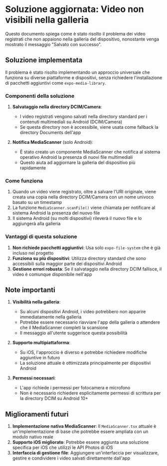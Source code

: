 # Soluzione aggiornata: Video non visibili nella galleria

Questo documento spiega come è stato risolto il problema dei video registrati che non appaiono nella galleria del dispositivo, nonostante venga mostrato il messaggio "Salvato con successo".

## Soluzione implementata

Il problema è stato risolto implementando un approccio universale che funziona su diverse piattaforme e dispositivi, senza richiedere l'installazione di pacchetti aggiuntivi come `expo-media-library`.

### Componenti della soluzione

1. **Salvataggio nella directory DCIM/Camera**:
   - I video registrati vengono salvati nella directory standard per i contenuti multimediali su Android (DCIM/Camera)
   - Se questa directory non è accessibile, viene usata come fallback la directory Documents dell'app

2. **Notifica MediaScanner** (solo Android):
   - È stato creato un componente MediaScanner che notifica al sistema operativo Android la presenza di nuovi file multimediali
   - Questo aiuta ad aggiornare la galleria del dispositivo più rapidamente

### Come funziona

1. Quando un video viene registrato, oltre a salvare l'URI originale, viene creata una copia nella directory DCIM/Camera con un nome univoco basato su un timestamp
2. La funzione `MediaScanner.scanFile()` viene chiamata per notificare al sistema Android la presenza del nuovo file
3. Il sistema Android (su molti dispositivi) rileverà il nuovo file e lo aggiungerà alla galleria

### Vantaggi di questa soluzione

1. **Non richiede pacchetti aggiuntivi**: Usa solo `expo-file-system` che è già incluso nel progetto
2. **Funziona su più dispositivi**: Utilizza directory standard che sono accessibili sulla maggior parte dei dispositivi Android
3. **Gestione errori robusta**: Se il salvataggio nella directory DCIM fallisce, il video è comunque disponibile nell'app

## Note importanti

1. **Visibilità nella galleria**:
   - Su alcuni dispositivi Android, i video potrebbero non apparire immediatamente nella galleria
   - Potrebbe essere necessario riavviare l'app della galleria o attendere che il MediaScanner completi la scansione
   - Il messaggio all'utente suggerisce questa possibilità

2. **Supporto multipiattaforma**:
   - Su iOS, l'approccio è diverso e potrebbe richiedere modifiche aggiuntive in futuro
   - La soluzione attuale è ottimizzata principalmente per dispositivi Android

3. **Permessi necessari**:
   - L'app richiede i permessi per fotocamera e microfono
   - Non è necessario richiedere esplicitamente permessi di scrittura per la directory DCIM su Android 10+

## Miglioramenti futuri

1. **Implementazione nativa MediaScanner**: Il `MediaScanner.tsx` attuale è un'implementazione di base che potrebbe essere ampliata con un modulo nativo reale
2. **Supporto iOS migliorato**: Potrebbe essere aggiunta una soluzione specifica per iOS che utilizzi le API Photos di iOS
3. **Interfaccia di gestione file**: Aggiungere un'interfaccia per visualizzare, gestire e condividere i video salvati direttamente dall'app